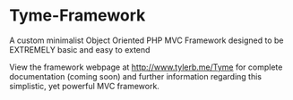 Tyme-Framework
==============

A custom minimalist Object Oriented PHP MVC Framework designed to be EXTREMELY basic and easy to extend

View the framework webpage at http://www.tylerb.me/Tyme for complete documentation (coming soon) and further information
regarding this simplistic, yet powerful MVC framework.
